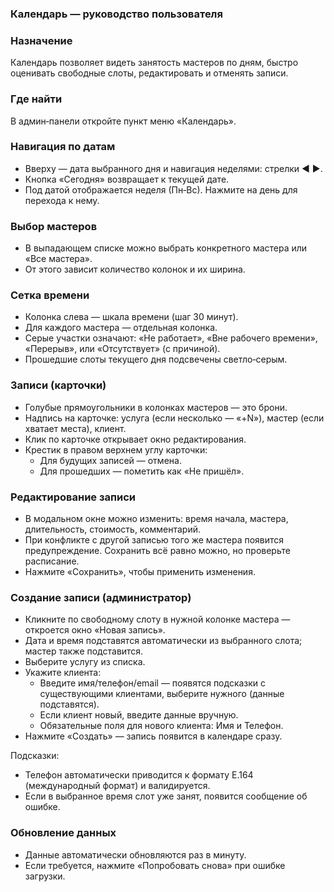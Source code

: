 ### Календарь — руководство пользователя

### Назначение
Календарь позволяет видеть занятость мастеров по дням, быстро оценивать свободные слоты, редактировать и отменять записи.

### Где найти
В админ‑панели откройте пункт меню «Календарь».

### Навигация по датам
- Вверху — дата выбранного дня и навигация неделями: стрелки ◀ ▶.
- Кнопка «Сегодня» возвращает к текущей дате.
- Под датой отображается неделя (Пн‑Вс). Нажмите на день для перехода к нему.

### Выбор мастеров
- В выпадающем списке можно выбрать конкретного мастера или «Все мастера».
- От этого зависит количество колонок и их ширина.

### Сетка времени
- Колонка слева — шкала времени (шаг 30 минут).
- Для каждого мастера — отдельная колонка.
- Серые участки означают: «Не работает», «Вне рабочего времени», «Перерыв», или «Отсутствует» (с причиной).
- Прошедшие слоты текущего дня подсвечены светло‑серым.

### Записи (карточки)
- Голубые прямоугольники в колонках мастеров — это брони.
- Надпись на карточке: услуга (если несколько — «+N»), мастер (если хватает места), клиент.
- Клик по карточке открывает окно редактирования.
- Крестик в правом верхнем углу карточки:
  - Для будущих записей — отмена.
  - Для прошедших — пометить как «Не пришёл».

### Редактирование записи
- В модальном окне можно изменить: время начала, мастера, длительность, стоимость, комментарий.
- При конфликте с другой записью того же мастера появится предупреждение. Сохранить всё равно можно, но проверьте расписание.
- Нажмите «Сохранить», чтобы применить изменения.

### Создание записи (администратор)
- Кликните по свободному слоту в нужной колонке мастера — откроется окно «Новая запись».
- Дата и время подставятся автоматически из выбранного слота; мастер также подставится.
- Выберите услугу из списка.
- Укажите клиента:
  - Введите имя/телефон/email — появятся подсказки с существующими клиентами, выберите нужного (данные подставятся).
  - Если клиент новый, введите данные вручную.
  - Обязательные поля для нового клиента: Имя и Телефон.
- Нажмите «Создать» — запись появится в календаре сразу.

Подсказки:
- Телефон автоматически приводится к формату E.164 (международный формат) и валидируется.
- Если в выбранное время слот уже занят, появится сообщение об ошибке.

### Обновление данных
- Данные автоматически обновляются раз в минуту.
- Если требуется, нажмите «Попробовать снова» при ошибке загрузки.


